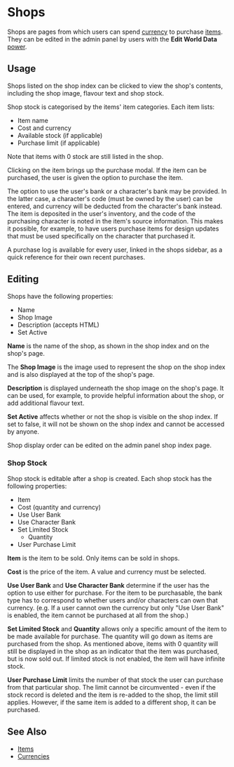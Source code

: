 # Shops

Shops are pages from which users can spend [currency](currencies.md) to purchase [items](items.md). They can be edited in the admin panel by users with the **Edit World Data** [power](user-ranks.md).

## Usage

Shops listed on the shop index can be clicked to view the shop's contents, including the shop image, flavour text and shop stock.

Shop stock is categorised by the items' item categories. Each item lists:

- Item name
- Cost and currency
- Available stock (if applicable)
- Purchase limit (if applicable)

Note that items with 0 stock are still listed in the shop.

Clicking on the item brings up the purchase modal. If the item can be purchased, the user is given the option to purchase the item.

The option to use the user's bank or a character's bank may be provided. In the latter case, a character's code (must be owned by the user) can be entered, and currency will be deducted from the character's bank instead. The item is deposited in the user's inventory, and the code of the purchasing character is noted in the item's source information. This makes it possible, for example, to have users purchase items for design updates that must be used specifically on the character that purchased it.

A purchase log is available for every user, linked in the shops sidebar, as a quick reference for their own recent purchases.

## Editing

Shops have the following properties:

- Name
- Shop Image
- Description (accepts HTML)
- Set Active

**Name** is the name of the shop, as shown in the shop index and on the shop's page.

The **Shop Image** is the image used to represent the shop on the shop index and is also displayed at the top of the shop's page.

**Description** is displayed underneath the shop image on the shop's page. It can be used, for example, to provide helpful information about the shop, or add additional flavour text.

**Set Active** affects whether or not the shop is visible on the shop index. If set to false, it will not be shown on the shop index and cannot be accessed by anyone.

Shop display order can be edited on the admin panel shop index page.

### Shop Stock

Shop stock is editable after a shop is created. Each shop stock has the following properties:

- Item
- Cost (quantity and currency)
- Use User Bank
- Use Character Bank
- Set Limited Stock
    - Quantity
- User Purchase Limit

**Item** is the item to be sold. Only items can be sold in shops.

**Cost** is the price of the item. A value and currency must be selected.

**Use User Bank** and **Use Character Bank** determine if the user has the option to use either for purchase. For the item to be purchasable, the bank type has to correspond to whether users and/or characters can own that currency. (e.g. If a user cannot own the currency but only "Use User Bank" is enabled, the item cannot be purchased at all from the shop.)

**Set Limited Stock** and **Quantity** allows only a specific amount of the item to be made available for purchase. The quantity will go down as items are purchased from the shop. As mentioned above, items with 0 quantity will still be displayed in the shop as an indicator that the item was purchased, but is now sold out. If limited stock is not enabled, the item will have infinite stock.

**User Purchase Limit** limits the number of that stock the user can purchase from that particular shop. The limit cannot be circumvented - even if the stock record is deleted and the item is re-added to the shop, the limit still applies. However, if the same item is added to a different shop, it can be purchased.

## See Also

- [Items](items.md)
- [Currencies](currencies.md)